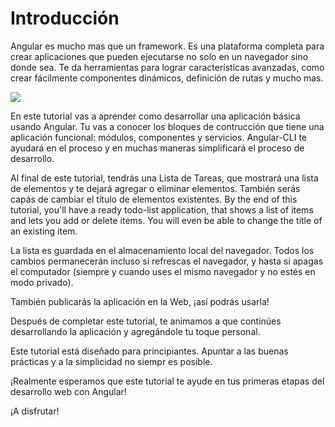 # Introducción

Angular es mucho mas que un framework. Es una plataforma completa para crear aplicaciones que pueden ejecutarse no solo en un navegador sino donde sea. Te da herramientas para lograr características avanzadas, como crear fácilmente componentes dinámicos, definición de rutas y mucho mas.

![](/assets/angular.png)

En este tutorial vas a aprender como desarrollar una aplicación básica usando Angular. Tu vas a conocer los bloques de contrucción que tiene una aplicación funcional: módulos, componentes y servicios. Angular-CLI te ayudará en el proceso y en muchas maneras simplificará el proceso de desarrollo.

Al final de este tutorial, tendrás una Lista de Tareas, que mostrará una lista de elementos y te dejará agregar o eliminar elementos. También serás capás de cambiar el título de elementos existentes.
By the end of this tutorial, you'll have a ready todo-list application, that shows a list of items and lets you add or delete items. You will even be able to change the title of an existing item.

La lista es guardada en el almacenamiento local del navegador. Todos los cambios permanecerán incluso si refrescas el navegador, y hasta si apagas el computador \(siempre y cuando uses el mismo navegador y no estés en modo privado\).

También publicarás la aplicación en la Web, ¡así podrás usarla!

Después de completar este tutorial, te animamos a que continúes desarrollando la aplicación y agregándole tu toque personal.

Este tutorial está diseñado para principiantes. Apuntar a las buenas prácticas y a la simplicidad no siempr es posible.

¡Realmente esperamos que este tutorial te ayude en tus primeras etapas del desarrollo web con Angular!

¡A disfrutar!
